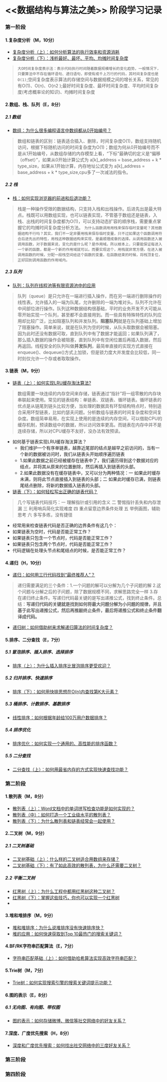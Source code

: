 # <<数据结构与算法之美>> 阶段学习记录
### 第一阶段
#### 1.复杂度分析（M，10分）
  - [复杂度分析（上）：如何分析算法的执行效率和资源消耗](https://time.geekbang.org/column/article/40036)
  - [复杂度分析（下）：浅析最好、最坏、平均、均摊时间复杂度](https://time.geekbang.org/column/article/40447)
  > `大O时间复杂度表示法：表示代码执行时间随着数据规模增长的变化趋势，一般情况下，只要算法中不存在循环语句、递归语句，即使有成千上万行的代码，其时间复杂度也是O(1)`;空间复杂度表示算法的存储空间与数据规模之间的增长关系，常见的有O(1)、O(n)、O(n2 );最好时间复杂度、最坏时间复杂度、平均时间复杂度(考虑概率论的知识)、均摊时间复杂度

#### 2.数组、栈、队列（E，8分）
##### 2.1 数组
  - [数组：为什么很多编程语言中数组都从0开始编号？](https://time.geekbang.org/column/article/40961)
  > 数组和链表的区别：链表适合插入、删除，时间复杂度O(1)，数组支持随机访问，根据下标随机访问的时间复杂度为O(1)；数组为何从0开始编号而不是从1开始编号，从数组存储的内存模型上看，“下标”最确切的定义是“偏移（offset）”，如果从0开始计算公式为 a[k]_address = base_address + k * type_size，如果从1开始计算，内存地址公式变为 a[k]_address = base_address + k * type_size,cpu多了一次减法的指令。
##### 2.2 栈
  - [栈：如何实现浏览器的前进和后退功能？](https://time.geekbang.org/column/article/41222)
  > 栈是一种操作受限的数据结构，只支持入栈和出栈操作。后进先出是最大特点。栈既可以用数组实现，也可以链表实现，不管基于数组还是链表，入栈、出栈的时间复杂度都为O(1)，可以支持动态扩容的顺序栈，需要重点掌握它的均摊时间复杂度分析方法。
  `为什么函数调用用栈来保存临时变量呢？其他数据结构不行吗？其实，我们不一定非要用栈来保存临时变量，只不过如果这个函数调用符合后进先出的特性，用栈这种数据结构来实现，是最顺理成章的选择。从调用函数进入被调用函数，对于数据来说，变化的是什么呢？是作用域。所以根本上，只要能保证每进入一个新的函数，都是一个新的作用域就可以。而要实现这个，用栈就非常方便。在进入被调用函数的时候，分配一段栈空间给这个函数的变量，在函数结束的时候，将栈顶复位，正好回到调用函数的作用域内。`
##### 2.3 队列
  - [队列：队列在线程池等有限资源池中的应用](https://time.geekbang.org/column/article/41330)
  > 队列（queue）是只允许在一端进行插入操作，而在另一端进行删除操作的线性表。允许插入的一端为队尾，允许删除的一端为堆对头。队列不允许在中间部位进行操作。队列这种数据结构很基础，平时的业务开发不大可能从零开始实现一个队列，甚至都不会直接用到。而一些具有特殊特性的队列应用却比较广泛，比如阻塞队列和并发队列。**阻塞队列**就是在队列基础上增加了阻塞操作。简单来说，就是在队列为空的时候，从队头取数据会被阻塞。因为此时还没有数据可取，直到队列中有了数据才能返回；如果队列满了，那么插入数据的操作会被阻塞，直到队列中有空闲位置后再插入数据，然后再返回。线程安全的队列叫做**并发队列**，最简单直接的实现方式直接在enqueue()、dequeue()方式上加锁，但是锁力度大并发度会比较低，同一时刻仅允许一个存或者取取操作。
  
#### 3.链表（M，9分）
  - [链表（上）：如何实现LRU缓存淘汰算法?](https://time.geekbang.org/column/article/41013)
  > 数组需要一块连续的内存空间来存储，链表通过“指针”将一组零散的内存块串联起来使用。常见的链表结构：单链表、双链表、循环链表。循环链表的优点是从链尾到链头比较方便，当处理的数据具有环型结构特点时，特别适合采用环型链表，比如约瑟夫问题。分析数组与链表的时间复杂度和空间复杂度。数组简单易用，在实现上使用的是连续的内存空间，可以借助CPU的缓存机制，预读数组中的数据，所以访问效率更高。而链表在内存中并不是连续存储，所以对CPU缓存不友好，没办法有效预读。
  - 如何基于链表实现LRU缓存淘汰算法？
    - 我们维护一个有序单链表，越靠近尾部的结点是越早之前访问的，当有一个新的数据被访问时，我们从链表头开始顺序遍历链表
    - 1.如果此数据之前已经被缓存在链表中了，我们遍历得到这个数据对应的结点，并将其从原来的位置删除，然后再插入到链表的头部。
    - 2.如果此数据没有在缓存链表中，又可以分为两种情况：一 如果此时缓存未满，则将此节点直接插入到链表的头部；二 如果此时缓存已满，则链表尾结点删除，将新的数据插入链表的头部。
  - [链表（下）：如何轻松写出正确的链表代码？](https://time.geekbang.org/column/article/41149)
  > 几个写链表代码技巧：一 理解指针或引用的含义 二 警惕指针丢失和内存泄漏 三 利用哨兵简化实现难度 四 重点留意边界条件处理 五 举例画图，辅助思考 六 多写多练，没有捷径
  - 经常用来检查链表代码是否正确的边界条件有这几个：
  - 如果链表为空时，代码是否能正常工作？
  - 如果链表只包含一个节点时，代码是否能正常工作？
  - 如果链表只包含两个节点时，代码是否能正常工作？
  - 代码逻辑在处理头节点和尾结点的时候，是否能正常工作？



#### 4.递归（H，10分）
  - [递归：如何用三行代码找到“最终推荐人”？](https://time.geekbang.org/column/article/41440)
  > 递归需要满足的三个条件：1.一个问题的解可以分解为几个子问题的解 2.这个问题与分解之后的子问题，除了数据规模不同，求解思路完全一样 3.存在递归终止条件。写递归代码最关键的是写出递推公式，找到终止条件。总结：**写递归代码的关键就是找到如何将最大问题分解为小问题的规律，并且基于此写出递推公式，然后再推敲终止条件，最后将递推公式和终止条件翻译成代码。**
  - [递归树：如何借助树来求解递归算法的时间复杂度？](https://time.geekbang.org/column/article/69388)

#### 5.排序、二分查找（E，7分）
##### 5.1 冒泡排序、插入排序、选择排序
  - [排序（上）：为什么插入排序比冒泡排序更受欢迎？](https://time.geekbang.org/column/article/41802)
##### 5.2 归并排序、快速排序
  - [排序（下）：如何用快排思想在O(n)内查找第K大元素？](https://time.geekbang.org/column/article/41913)
##### 5.3 桶排序、计数排序、基数排序
  - [线性排序：如何根据年龄给100万用户数据排序？](https://time.geekbang.org/column/article/42038)
##### 5.4 排序优化
  - [排序优化：如何实现一个通用的、高性能的排序函数？](https://time.geekbang.org/column/article/42359)
##### 5.5 二分查找
  - [二分查找（上）：如何用最省内存的方式实现快速查找功能？](https://time.geekbang.org/column/article/42520)

### 第二阶段
#### 1.散列表（M，8分）
  - [散列表（上）：Word文档中的单词拼写检查功能是如何实现的？](https://github.com/iostalks/Algorithms/blob/master/64233)
  - [散列表（中）：如何打造一个工业级水平的散列表？](https://time.geekbang.org/column/article/64586)
  - [散列表（下）：为什么散列表和链表经常会一起使用？](https://time.geekbang.org/column/article/64858)
#### 2.二叉树（M，9分）
##### 2.1 二叉树基础
  - [二叉树基础（上）：什么样的二叉树适合用数组来存储？](https://time.geekbang.org/column/article/67856)
  - [二叉树基础（下）：有了如此高效的散列表，为什么还需要二叉树？](https://time.geekbang.org/column/article/68334)
##### 2.2 平衡二叉树
  - [红黑树（上）：为什么工程中都用红黑树这种二叉树？](https://time.geekbang.org/column/article/68638)
  - [红黑树（下）：掌握这些技巧，你也可以实现一个红黑树](https://time.geekbang.org/column/article/68976)
  - 
#### 3.堆和堆排序（M，9分）
  - [堆和堆排序：为什么说堆排序没有快速排序快？](https://time.geekbang.org/column/article/69913)
  - [堆的应用：如何快速获取到Top 10最热门的搜索关键词？](https://time.geekbang.org/column/article/70187)
#### 4.BF/RK字符串匹配算法（E，7分）
  - [字符串匹配基础（上）：如何借助哈希算法实现高效字符串匹配？](https://time.geekbang.org/column/article/71187)
#### 5.Trie树（M，7分）
  - [Trie树：如何实现搜索引擎的搜索关键词提示功能？](https://time.geekbang.org/column/article/72414)
#### 6.图的表示（E，8分）
##### 6.1 无向图、有向图、带权图
  - [图的表示：如何存储微博、微信等社交网络中的好友关系？](https://time.geekbang.org/column/article/70537)
#### 7.深度、广度优先搜索（H，8分）
  - [深度和广度优先搜索：如何找出社交网络中的三度好友关系？](https://time.geekbang.org/column/article/70891)

### 第三阶段


### 第四阶段

